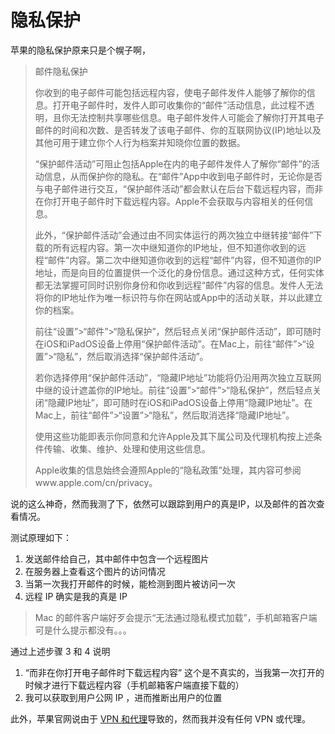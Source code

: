 # 隐私保护

苹果的隐私保护原来只是个幌子啊，

<ImgView title="隐私保护" url="https://6.z.wiki/autoupload/20240224/Okf7.440X1544-image.png" />


> 邮件隐私保护
> 
> 你收到的电子邮件可能包括远程内容，使电子邮件发件人能够了解你的信息。打开电子邮件时，发件人即可收集你的“邮件”活动信息，此过程不透明，且你无法控制共享哪些信息。电子邮件发件人可能会了解你打开其电子邮件的时间和次数、是否转发了该电子邮件、你的互联网协议(IP)地址以及其他可用于建立你个人行为档案并知晓你位置的数据。
> 
> “保护邮件活动”可阻止包括Apple在内的电子邮件发件人了解你“邮件”的活动信息，从而保护你的隐私。在“邮件”App中收到电子邮件时，无论你是否与电子邮件进行交互，“保护邮件活动”都会默认在后台下载远程内容，而非在你打开电子邮件时下载远程内容。Apple不会获取与内容相关的任何信息。
> 
> 此外，“保护邮件活动”会通过由不同实体运行的两次独立中继转接“邮件”下载的所有远程内容。第一次中继知道你的IP地址，但不知道你收到的远程“邮件”内容。第二次中继知道你收到的远程“邮件”内容，但不知道你的IP地址，而是向目的位置提供一个泛化的身份信息。通过这种方式，任何实体都无法掌握可同时识别你身份和你收到远程“邮件”内容的信息。发件人无法将你的IP地址作为唯一标识符与你在网站或App中的活动关联，并以此建立你的档案。
> 
> 前往“设置”>“邮件”>“隐私保护”，然后轻点关闭“保护邮件活动”，即可随时在iOS和iPadOS设备上停用“保护邮件活动”。在Mac上，前往“邮件”>“设置”>“隐私”，然后取消选择“保护邮件活动”。
> 
> 若你选择停用“保护邮件活动”，“隐藏IP地址”功能将仍沿用两次独立互联网中继的设计遮盖你的IP地址。前往“设置”>“邮件”>“隐私保护”，然后轻点关闭“隐藏IP地址”，即可随时在iOS和iPadOS设备上停用“隐藏IP地址”。在Mac上，前往“邮件”>“设置”>“隐私”，然后取消选择“隐藏IP地址”。
> 
> 使用这些功能即表示你同意和允许Apple及其下属公司及代理机构按上述条件传输、收集、维护、处理和使用这些信息。
> 
> Apple收集的信息始终会遵照Apple的“隐私政策”处理，其内容可参阅www.apple.com/cn/privacy。


说的这么神奇，然而我测了下，依然可以跟踪到用户的真是IP，以及邮件的首次查看情况。

测试原理如下：

1. 发送邮件给自己，其中邮件中包含一个远程图片
2. 在服务器上查看这个图片的访问情况
3. 当第一次我打开邮件的时候，能检测到图片被访问一次
4. 远程 IP 确实是我的真是 IP

<ImgView title="隐私保护" url="https://4.z.wiki/autoupload/20240224/o7mC.915X1777-xxxxxxxx.gif" />

> Mac 的邮件客户端好歹会提示“无法通过隐私模式加载”，手机邮箱客户端可是什么提示都没有。。。

通过上述步骤 3 和 4 说明

1. “而非在你打开电子邮件时下载远程内容” 这个是不真实的，当我第一次打开的时候才进行下载远程内容（手机邮箱客户端直接下载的）
2. 我可以获取到用户公网 IP ，进而推断出用户的位置


此外，苹果官网说由于 [VPN 和代理](https://support.apple.com/zh-cn/102289)导致的，然而我并没有任何 VPN 或代理。
